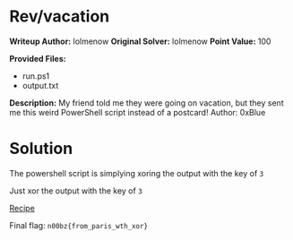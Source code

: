 # Rev/vacation
**Writeup Author:** lolmenow
**Original Solver:** lolmenow
**Point Value:** 100

**Provided Files:**
  - run.ps1
  - output.txt

**Description:**
My friend told me they were going on vacation, but they sent me this weird PowerShell script instead of a postcard! Author: 0xBlue

# Solution

The powershell script is simplying xoring the output with the key of `3`

Just xor the output with the key of `3`

[Recipe](https://gchq.github.io/CyberChef/#recipe=XOR(%7B'option':'Hex','string':'3'%7D,'Standard',false)&input=bTMzYXl4ZXFsblxzYnFqcFx0d2tce2xxfgo)

Final flag: `n00bz{from_paris_wth_xor}`
